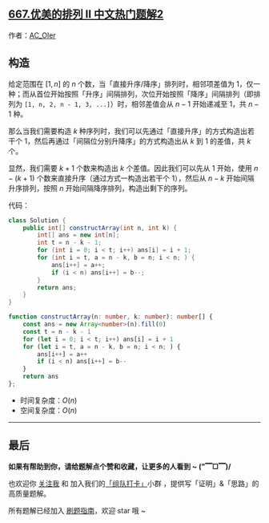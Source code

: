 ## [667.优美的排列 II 中文热门题解2](https://leetcode.cn/problems/beautiful-arrangement-ii/solutions/100000/by-ac_oier-lyns)

作者：[AC_OIer](https://leetcode.cn/u/AC_OIer)

## 构造

给定范围在 $[1, n]$ 的 $n$ 个数，当「直接升序/降序」排列时，相邻项差值为 $1$，仅一种；而从首位开始按照「升序」间隔排列，次位开始按照「降序」间隔排列（即排列为 `[1, n, 2, n - 1, 3, ...]`）时，相邻差值会从 $n - 1$ 开始递减至 $1$，共 $n - 1$ 种。

那么当我们需要构造 $k$ 种序列时，我们可以先通过「直接升序」的方式构造出若干个 $1$，然后再通过「间隔位分别升降序」的方式构造出从 $k$ 到 $1$ 的差值，共 $k$ 个。

显然，我们需要 $k + 1$ 个数来构造出 $k$ 个差值。因此我们可以先从 $1$ 开始，使用 $n - (k + 1)$ 个数来直接升序（通过方式一构造出若干个 $1$），然后从 $n - k$ 开始间隔升序排列，按照 $n$ 开始间隔降序排列，构造出剩下的序列。

代码：
```Java []
class Solution {
    public int[] constructArray(int n, int k) {
        int[] ans = new int[n];
        int t = n - k - 1;
        for (int i = 0; i < t; i++) ans[i] = i + 1;
        for (int i = t, a = n - k, b = n; i < n; ) {
            ans[i++] = a++;
            if (i < n) ans[i++] = b--;
        }
        return ans;
    }
}
```
```TypeScript []
function constructArray(n: number, k: number): number[] {
    const ans = new Array<number>(n).fill(0)
    const t = n - k - 1
    for (let i = 0; i < t; i++) ans[i] = i + 1
    for (let i = t, a = n - k, b = n; i < n; ) {
        ans[i++] = a++
        if (i < n) ans[i++] = b--
    }
    return ans
};
```
* 时间复杂度：$O(n)$
* 空间复杂度：$O(n)$

---

## 最后

**如果有帮助到你，请给题解点个赞和收藏，让更多的人看到 ~ ("▔□▔)/**

也欢迎你 [关注我](https://oscimg.oschina.net/oscnet/up-19688dc1af05cf8bdea43b2a863038ab9e5.png) 和 加入我们的[「组队打卡」](https://leetcode-cn.com/u/ac_oier/)小群 ，提供写「证明」&「思路」的高质量题解。

所有题解已经加入 [刷题指南](https://github.com/SharingSource/LogicStack-LeetCode/wiki)，欢迎 star 哦 ~